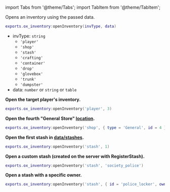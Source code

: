 import Tabs from '@theme/Tabs';
import TabItem from '@theme/TabItem';

Opens an inventory using the passed data.

```lua
exports.ox_inventory:openInventory(invType, data)
```
* invType: `string`
  * `'player'`
  * `'shop'`
  * `'stash'`
  * `'crafting'`
  * `'container'`
  * `'drop'`
  * `'glovebox'`
  * `'trunk'`
  * `'dumpster'`
* data: `number` or `string` or `table`

<Tabs>
<TabItem value="1" label="Player">

**Open the target player's inventory.**

```lua
exports.ox_inventory:openInventory('player', 3)
```

</TabItem>
<TabItem value="2" label="Shop">

**Open the fourth "General Store" [location](https://github.com/overextended/ox_inventory/blob/main/data/shops.lua#L14).**

```lua
exports.ox_inventory:openInventory('shop', { type = 'General', id = 4 })
```

</TabItem>
<TabItem value="3" label="Stash">

**Open the first stash in [data/stashes](https://github.com/overextended/ox_inventory/blob/main/data/stashes.lua#L2-L19).**

```lua
exports.ox_inventory:openInventory('stash', 1)
```

**Open a custom stash (created on the server with RegisterStash).**

```lua
exports.ox_inventory:openInventory('stash', 'society_police')
```

**Open a stash with a specific owner.**

```lua
exports.ox_inventory:openInventory('stash', { id = 'police_locker', owner = 'license:xxxxxxxx' })
```

</TabItem>
</Tabs>
